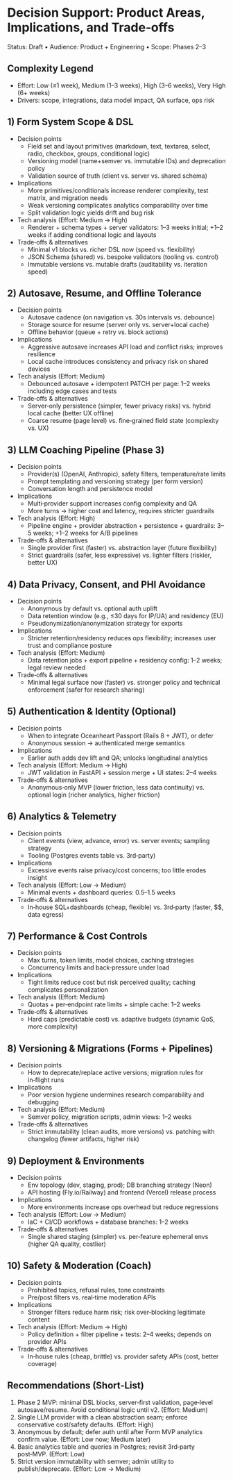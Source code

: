 # Decision Support: Product Areas, Implications, and Trade‑offs

Status: Draft • Audience: Product + Engineering • Scope: Phases 2–3

## Complexity Legend
- Effort: Low (≤1 week), Medium (1–3 weeks), High (3–6 weeks), Very High (6+ weeks)
- Drivers: scope, integrations, data model impact, QA surface, ops risk

## 1) Form System Scope & DSL
- Decision points
  - Field set and layout primitives (markdown, text, textarea, select, radio, checkbox, groups, conditional logic)
  - Versioning model (name+semver vs. immutable IDs) and deprecation policy
  - Validation source of truth (client vs. server vs. shared schema)
- Implications
  - More primitives/conditionals increase renderer complexity, test matrix, and migration needs
  - Weak versioning complicates analytics comparability over time
  - Split validation logic yields drift and bug risk
- Tech analysis (Effort: Medium → High)
  - Renderer + schema types + server validators: 1–3 weeks initial; +1–2 weeks if adding conditional logic and layouts
- Trade‑offs & alternatives
  - Minimal v1 blocks vs. richer DSL now (speed vs. flexibility)
  - JSON Schema (shared) vs. bespoke validators (tooling vs. control)
  - Immutable versions vs. mutable drafts (auditability vs. iteration speed)

## 2) Autosave, Resume, and Offline Tolerance
- Decision points
  - Autosave cadence (on navigation vs. 30s intervals vs. debounce)
  - Storage source for resume (server only vs. server+local cache)
  - Offline behavior (queue + retry vs. block actions)
- Implications
  - Aggressive autosave increases API load and conflict risks; improves resilience
  - Local cache introduces consistency and privacy risk on shared devices
- Tech analysis (Effort: Medium)
  - Debounced autosave + idempotent PATCH per page: 1–2 weeks including edge cases and tests
- Trade‑offs & alternatives
  - Server‑only persistence (simpler, fewer privacy risks) vs. hybrid local cache (better UX offline)
  - Coarse resume (page level) vs. fine‑grained field state (complexity vs. UX)

## 3) LLM Coaching Pipeline (Phase 3)
- Decision points
  - Provider(s) (OpenAI, Anthropic), safety filters, temperature/rate limits
  - Prompt templating and versioning strategy (per form version)
  - Conversation length and persistence model
- Implications
  - Multi‑provider support increases config complexity and QA
  - More turns → higher cost and latency, requires stricter guardrails
- Tech analysis (Effort: High)
  - Pipeline engine + provider abstraction + persistence + guardrails: 3–5 weeks; +1–2 weeks for A/B pipelines
- Trade‑offs & alternatives
  - Single provider first (faster) vs. abstraction layer (future flexibility)
  - Strict guardrails (safer, less expressive) vs. lighter filters (riskier, better UX)

## 4) Data Privacy, Consent, and PHI Avoidance
- Decision points
  - Anonymous by default vs. optional auth uplift
  - Data retention window (e.g., ≤30 days for IP/UA) and residency (EU)
  - Pseudonymization/anonymization strategy for exports
- Implications
  - Stricter retention/residency reduces ops flexibility; increases user trust and compliance posture
- Tech analysis (Effort: Medium)
  - Data retention jobs + export pipeline + residency config: 1–2 weeks; legal review needed
- Trade‑offs & alternatives
  - Minimal legal surface now (faster) vs. stronger policy and technical enforcement (safer for research sharing)

## 5) Authentication & Identity (Optional)
- Decision points
  - When to integrate Oceanheart Passport (Rails 8 + JWT), or defer
  - Anonymous session → authenticated merge semantics
- Implications
  - Earlier auth adds dev lift and QA; unlocks longitudinal analytics
- Tech analysis (Effort: Medium → High)
  - JWT validation in FastAPI + session merge + UI states: 2–4 weeks
- Trade‑offs & alternatives
  - Anonymous‑only MVP (lower friction, less data continuity) vs. optional login (richer analytics, higher friction)

## 6) Analytics & Telemetry
- Decision points
  - Client events (view, advance, error) vs. server events; sampling strategy
  - Tooling (Postgres events table vs. 3rd‑party)
- Implications
  - Excessive events raise privacy/cost concerns; too little erodes insight
- Tech analysis (Effort: Low → Medium)
  - Minimal events + dashboard queries: 0.5–1.5 weeks
- Trade‑offs & alternatives
  - In‑house SQL+dashboards (cheap, flexible) vs. 3rd‑party (faster, $$, data egress)

## 7) Performance & Cost Controls
- Decision points
  - Max turns, token limits, model choices, caching strategies
  - Concurrency limits and back‑pressure under load
- Implications
  - Tight limits reduce cost but risk perceived quality; caching complicates personalization
- Tech analysis (Effort: Medium)
  - Quotas + per‑endpoint rate limits + simple cache: 1–2 weeks
- Trade‑offs & alternatives
  - Hard caps (predictable cost) vs. adaptive budgets (dynamic QoS, more complexity)

## 8) Versioning & Migrations (Forms + Pipelines)
- Decision points
  - How to deprecate/replace active versions; migration rules for in‑flight runs
- Implications
  - Poor version hygiene undermines research comparability and debugging
- Tech analysis (Effort: Medium)
  - Semver policy, migration scripts, admin views: 1–2 weeks
- Trade‑offs & alternatives
  - Strict immutability (clean audits, more versions) vs. patching with changelog (fewer artifacts, higher risk)

## 9) Deployment & Environments
- Decision points
  - Env topology (dev, staging, prod); DB branching strategy (Neon)
  - API hosting (Fly.io/Railway) and frontend (Vercel) release process
- Implications
  - More environments increase ops overhead but reduce regressions
- Tech analysis (Effort: Low → Medium)
  - IaC + CI/CD workflows + database branches: 1–2 weeks
- Trade‑offs & alternatives
  - Single shared staging (simpler) vs. per‑feature ephemeral envs (higher QA quality, costlier)

## 10) Safety & Moderation (Coach)
- Decision points
  - Prohibited topics, refusal rules, tone constraints
  - Pre/post filters vs. real‑time moderation APIs
- Implications
  - Stronger filters reduce harm risk; risk over‑blocking legitimate content
- Tech analysis (Effort: Medium → High)
  - Policy definition + filter pipeline + tests: 2–4 weeks; depends on provider APIs
- Trade‑offs & alternatives
  - In‑house rules (cheap, brittle) vs. provider safety APIs (cost, better coverage)

## Recommendations (Short‑List)
1) Phase 2 MVP: minimal DSL blocks, server‑first validation, page‑level autosave/resume. Avoid conditional logic until v2. (Effort: Medium)
2) Single LLM provider with a clean abstraction seam; enforce conservative cost/safety defaults. (Effort: High)
3) Anonymous by default; defer auth until after Form MVP analytics confirm value. (Effort: Low now; Medium later)
4) Basic analytics table and queries in Postgres; revisit 3rd‑party post‑MVP. (Effort: Low)
5) Strict version immutability with semver; admin utility to publish/deprecate. (Effort: Low → Medium)

